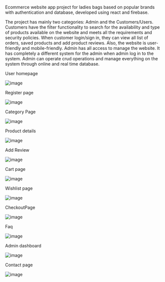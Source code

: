 Ecommerce website app project for ladies bags based on popular brands with authentication and database, developed using react and firebase.

The project has mainly two categories: Admin and the Customers/Users. 
Customers have the filter functionality to search for the availability and type of products available on the website and meets all the requirements and security policies. When customer login/sign in, they can view all list of orders, saved products and add product reviews. Also, the website is user-friendly and mobile-friendly.
Admin has all access to manage the website. It has completely a different system for the admin when admin log in to the system. Admin can operate crud operations and manage everything on the system through online and real time database.

User homepage

![image](https://user-images.githubusercontent.com/68848197/110939696-dd60f380-8346-11eb-8c80-039765d34031.png)

Register page

![image](https://user-images.githubusercontent.com/68848197/110938666-421b4e80-8345-11eb-84ea-7cfe973a3005.png)

Category Page

![image](https://user-images.githubusercontent.com/68848197/110938210-9671fe80-8344-11eb-9db0-df3e363c5ca5.png)

Product details

![image](https://user-images.githubusercontent.com/68848197/110939803-08e3de00-8347-11eb-8860-5517d95150ac.png)

Add Review 

![image](https://user-images.githubusercontent.com/68848197/110939610-bb677100-8346-11eb-88ce-797457b158be.png)


Cart page

![image](https://user-images.githubusercontent.com/68848197/110938794-75f67400-8345-11eb-8ea6-bb450ffebb5f.png)

Wishlist page

![image](https://user-images.githubusercontent.com/68848197/110938852-8d356180-8345-11eb-9251-07f8f2d84922.png)

CheckoutPage

![image](https://user-images.githubusercontent.com/68848197/110940312-bce56900-8347-11eb-92bd-acdb2e870747.png)

Faq

![image](https://user-images.githubusercontent.com/68848197/110939434-77746c00-8346-11eb-9b2e-fbcb0f57a78b.png)

Admin dashboard

![image](https://user-images.githubusercontent.com/68848197/110940087-6841ee00-8347-11eb-8fb5-c1c7f3fd77c1.png)

Contact page 

![image](https://user-images.githubusercontent.com/68848197/110938762-67a85800-8345-11eb-8ca5-0583494a2c9e.png)

